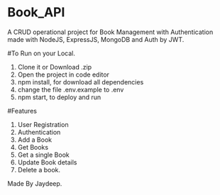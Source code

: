 # Book_API
A CRUD operational project for Book Management with Authentication made with NodeJS, ExpressJS, MongoDB and Auth by JWT.

#To Run on your Local.

1) Clone it or Download .zip
2) Open the project in code editor
3) npm install, for download all dependencies
4) change the file .env.example to .env
5) npm start, to deploy and run

#Features

1) User Registration
2) Authentication
3) Add a Book
4) Get Books
5) Get a single Book
6) Update Book details
7) Delete a book.

Made By Jaydeep.
